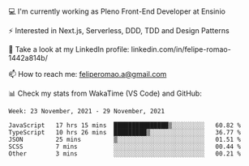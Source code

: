💻 I'm currently working as Pleno Front-End Developer at Ensinio

⚡ Interested in Next.js, Serverless, DDD, TDD and Design Patterns

👥 Take a look at my LinkedIn profile: linkedin.com/in/felipe-romao-1442a814b/

📫 How to reach me: feliperomao.a@gmail.com

📊 Check my stats from WakaTime (VS Code) and GitHub:

<!--START_SECTION:waka-->
```text
Week: 23 November, 2021 - 29 November, 2021

JavaScript   17 hrs 15 mins  ███████████████▒░░░░░░░░░   60.82 % 
TypeScript   10 hrs 26 mins  █████████▒░░░░░░░░░░░░░░░   36.77 % 
JSON         25 mins         ▒░░░░░░░░░░░░░░░░░░░░░░░░   01.51 % 
SCSS         7 mins          ░░░░░░░░░░░░░░░░░░░░░░░░░   00.44 % 
Other        3 mins          ░░░░░░░░░░░░░░░░░░░░░░░░░   00.21 % 
```
<!--END_SECTION:waka-->
